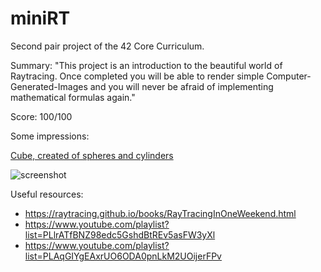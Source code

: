 # miniRT

Second pair project of the 42 Core Curriculum.

Summary: 
"This project is an introduction to the beautiful world of Raytracing.
Once completed you will be able to render simple Computer-Generated-Images and you
will never be afraid of implementing mathematical formulas again."

Score: 100/100

Some impressions:

[Cube, created of spheres and cylinders](https://github.com/chilituna/miniRT/blob/main/images/cube.png)

![screenshot](cube.png)

Useful resources:
- https://raytracing.github.io/books/RayTracingInOneWeekend.html
- https://www.youtube.com/playlist?list=PLlrATfBNZ98edc5GshdBtREv5asFW3yXl
- https://www.youtube.com/playlist?list=PLAqGIYgEAxrUO6ODA0pnLkM2UOijerFPv

